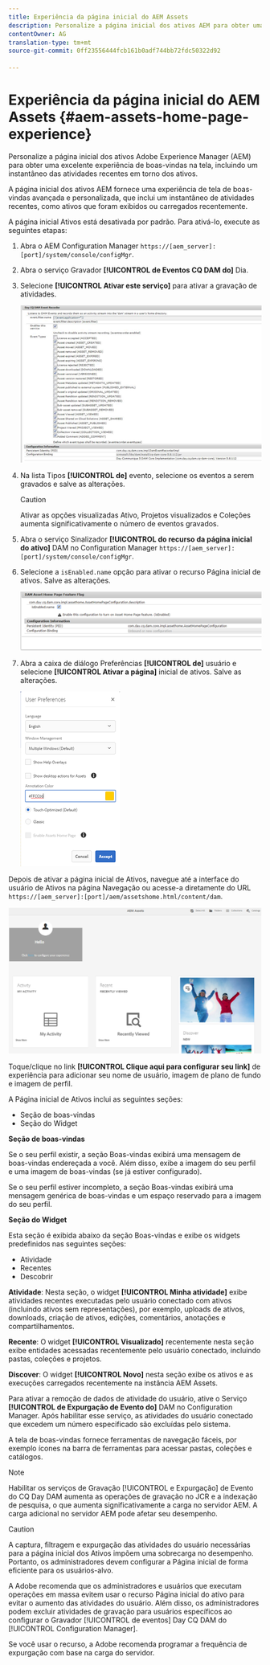 ```yaml
---
title: Experiência da página inicial do AEM Assets
description: Personalize a página inicial dos ativos AEM para obter uma experiência avançada em tela de boas-vindas, incluindo um instantâneo das atividades recentes em torno dos ativos.
contentOwner: AG
translation-type: tm+mt
source-git-commit: 0ff23556444fcb161b0adf744bb72fdc50322d92

---
```



# Experiência da página inicial do AEM Assets {#aem-assets-home-page-experience}

Personalize a página inicial dos ativos Adobe Experience Manager (AEM) para obter uma excelente experiência de boas-vindas na tela, incluindo um instantâneo das atividades recentes em torno dos ativos.

A página inicial dos ativos AEM fornece uma experiência de tela de boas-vindas avançada e personalizada, que inclui um instantâneo de atividades recentes, como ativos que foram exibidos ou carregados recentemente.

A página inicial Ativos está desativada por padrão. Para ativá-lo, execute as seguintes etapas:

1. Abra o AEM Configuration Manager `https://[aem_server]:[port]/system/console/configMgr`.
1. Abra o serviço Gravador **[!UICONTROL de Eventos CQ DAM do]** Dia.
1. Selecione **[!UICONTROL Ativar este serviço]** para ativar a gravação de atividades.

   ![chlimage_1-250](assets/chlimage_1-250.png)

1. Na lista Tipos **[!UICONTROL de]** evento, selecione os eventos a serem gravados e salve as alterações.

   >[!CAUTION]
   >
   >Ativar as opções visualizadas Ativo, Projetos visualizados e Coleções aumenta significativamente o número de eventos gravados.

1. Abra o serviço Sinalizador **[!UICONTROL do recurso da página inicial do ativo]** DAM no Configuration Manager `https://[aem_server]:[port]/system/console/configMgr`.
1. Selecione a `isEnabled.name` opção para ativar o recurso Página inicial de ativos. Salve as alterações.

   ![chlimage_1-251](assets/chlimage_1-251.png)

1. Abra a caixa de diálogo Preferências **[!UICONTROL de]** usuário e selecione **[!UICONTROL Ativar a página]** inicial de ativos. Salve as alterações.

   ![Ativar a página inicial de ativos na caixa de diálogo Preferências de usuário](assets/Annotation-color.png)

Depois de ativar a página inicial de Ativos, navegue até a interface do usuário de Ativos na página Navegação ou acesse-a diretamente do URL `https://[aem_server]:[port]/aem/assetshome.html/content/dam`.

![configurar o link de experiência na interface do usuário do Assets](assets/config-experience-link.png)

Toque/clique no link **[!UICONTROL Clique aqui para configurar seu link]** de experiência para adicionar seu nome de usuário, imagem de plano de fundo e imagem de perfil.

A Página inicial de Ativos inclui as seguintes seções:

* Seção de boas-vindas
* Seção do Widget

**Seção de boas-vindas**

Se o seu perfil existir, a seção Boas-vindas exibirá uma mensagem de boas-vindas endereçada a você. Além disso, exibe a imagem do seu perfil e uma imagem de boas-vindas (se já estiver configurado).

Se o seu perfil estiver incompleto, a seção Boas-vindas exibirá uma mensagem genérica de boas-vindas e um espaço reservado para a imagem do seu perfil.

**Seção do Widget**

Esta seção é exibida abaixo da seção Boas-vindas e exibe os widgets predefinidos nas seguintes seções:

* Atividade
* Recentes
* Descobrir

**Atividade**: Nesta seção, o widget **[!UICONTROL Minha atividade]** exibe atividades recentes executadas pelo usuário conectado com ativos (incluindo ativos sem representações), por exemplo, uploads de ativos, downloads, criação de ativos, edições, comentários, anotações e compartilhamentos.

**Recente**: O widget **[!UICONTROL Visualizado]** recentemente nesta seção exibe entidades acessadas recentemente pelo usuário conectado, incluindo pastas, coleções e projetos.

**Discover**: O widget **[!UICONTROL Novo]** nesta seção exibe os ativos e as execuções carregados recentemente na instância AEM Assets.

Para ativar a remoção de dados de atividade do usuário, ative o Serviço **[!UICONTROL de Expurgação de Evento do]** DAM no Configuration Manager. Após habilitar esse serviço, as atividades do usuário conectado que excedem um número especificado são excluídas pelo sistema.

A tela de boas-vindas fornece ferramentas de navegação fáceis, por exemplo ícones na barra de ferramentas para acessar pastas, coleções e catálogos.

>[!NOTE]
>
>Habilitar os serviços de Gravação [!UICONTROL e Expurgação] de Evento do CQ  Day DAM aumenta as operações de gravação no JCR e a indexação de pesquisa, o que aumenta significativamente a carga no servidor AEM. A carga adicional no servidor AEM pode afetar seu desempenho.

>[!CAUTION]
>
>A captura, filtragem e expurgação das atividades do usuário necessárias para a página inicial dos Ativos impõem uma sobrecarga no desempenho. Portanto, os administradores devem configurar a Página inicial de forma eficiente para os usuários-alvo.
>
>A Adobe recomenda que os administradores e usuários que executam operações em massa evitem usar o recurso Página inicial do ativo para evitar o aumento das atividades do usuário. Além disso, os administradores podem excluir atividades de gravação para usuários específicos ao configurar o Gravador [!UICONTROL de eventos] Day CQ DAM do [!UICONTROL Configuration Manager].
>
>Se você usar o recurso, a Adobe recomenda programar a frequência de expurgação com base na carga do servidor.

